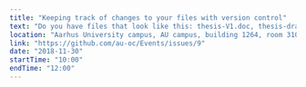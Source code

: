 ```yaml
---
title: "Keeping track of changes to your files with version control"
text: "Do you have files that look like this: thesis-V1.doc, thesis-draft-V2.doc, manuscript-next-version.doc, analysis1.R, analysis-new.R? Wish there was a better way to keep track of your files and changes that were made to them? Well, in this session we will cover using a formal version control system! Come and learn to better organize and manage your projects and files!"
location: "Aarhus University campus, AU campus, building 1264, room 310"
link: "https://github.com/au-oc/Events/issues/9"
date: "2018-11-30"
startTime: "10:00"
endTime: "12:00"
---
```

